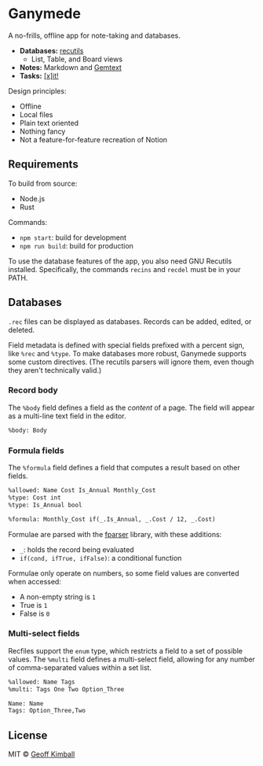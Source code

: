 # Ganymede

A no-frills, offline app for note-taking and databases.

- **Databases:** [recutils](https://www.gnu.org/software/recutils/)
  - List, Table, and Board views
- **Notes:** Markdown and [Gemtext](https://geminiprotocol.net/docs/gemtext-specification.gmi)
- **Tasks:** [\[x\]it!](https://xit.jotaen.net/)

Design principles:

- Offline
- Local files
- Plain text oriented
- Nothing fancy
- Not a feature-for-feature recreation of Notion

## Requirements

To build from source:

- Node.js
- Rust

Commands:

- `npm start`: build for development
- `npm run build`: build for production

To use the database features of the app, you also need GNU Recutils installed. Specifically, the commands `recins` and `recdel` must be in your PATH.

## Databases

`.rec` files can be displayed as databases. Records can be added, edited, or deleted.

Field metadata is defined with special fields prefixed with a percent sign, like `%rec` and `%type`. To make databases more robust, Ganymede supports some custom directives. (The recutils parsers will ignore them, even though they aren't technically valid.)

### Record body

The `%body` field defines a field as the _content_ of a page. The field will appear as a multi-line text field in the editor.

```txt
%body: Body
```

### Formula fields

The `%formula` field defines a field that computes a result based on other fields.

```txt
%allowed: Name Cost Is_Annual Monthly_Cost
%type: Cost int
%type: Is_Annual bool

%formula: Monthly_Cost if(_.Is_Annual, _.Cost / 12, _.Cost)
```

Formulae are parsed with the [fparser](https://www.npmjs.com/package/fparser) library, with these additions:

- `_`: holds the record being evaluated
- `if(cond, ifTrue, ifFalse)`: a conditional function

Formulae only operate on numbers, so some field values are converted when accessed:

- A non-empty string is `1`
- True is `1`
- False is `0`

### Multi-select fields

Recfiles support the `enum` type, which restricts a field to a set of possible values. The `%multi` field defines a multi-select field, allowing for any number of comma-separated values within a set list.

```txt
%allowed: Name Tags
%multi: Tags One Two Option_Three

Name: Name
Tags: Option_Three,Two
```

## License

MIT &copy; [Geoff Kimball](https://geoffkimball.com)
